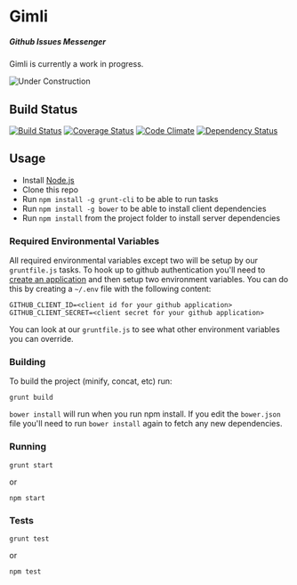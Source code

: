 # Gimli
##### Github Issues Messenger

Gimli is currently a work in progress.

![Under Construction](http://png-3.findicons.com/files/icons/990/vistaico_toolbar/256/under_construction.png)

## Build Status

[![Build Status](https://travis-ci.org/legitco/gimli.png?branch=develop)](https://travis-ci.org/legitco/gimli)
[![Coverage Status](https://coveralls.io/repos/legitco/gimli/badge.png?branch=develop)](https://coveralls.io/r/legitco/gimli?branch=develop)
[![Code Climate](https://codeclimate.com/github/legitco/gimli.png)](https://codeclimate.com/github/legitco/gimli)
[![Dependency Status](https://david-dm.org/legitco/gimli.png)](https://david-dm.org/legitco/gimli)

## Usage

* Install [Node.js](http://nodejs.org/)
* Clone this repo
* Run `npm install -g grunt-cli` to be able to run tasks
* Run `npm install -g bower` to be able to install client dependencies
* Run `npm install` from the project folder to install server dependencies

### Required Environmental Variables

All required environmental variables except two will be setup by our
`gruntfile.js` tasks. To hook up to github authentication you'll need to
[create an application](https://github.com/settings/applications) and then setup
two environment variables. You can do this by creating a `~/.env` file with the
following content:

    GITHUB_CLIENT_ID=<client id for your github application>
    GITHUB_CLIENT_SECRET=<client secret for your github application>

You can look at our `gruntfile.js` to see what other environment variables you
can override.

### Building

To build the project (minify, concat, etc) run:

    grunt build

`bower install` will run when you run npm install. If you edit the `bower.json`
file you'll need to run `bower install` again to fetch any new dependencies.

### Running

    grunt start

or

    npm start

### Tests

    grunt test

or

    npm test
